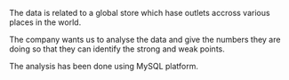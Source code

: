 The data is related to a global store which hase outlets accross various places in the world. 

The company wants us to analyse the data and give the numbers they are doing so that they can identify the strong and weak points.

The analysis has been done using MySQL platform.
